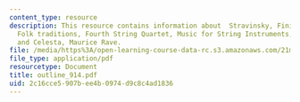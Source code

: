 ```yaml
---
content_type: resource
description: This resource contains information about  Stravinsky, Finish, B?la Bart?k,
  Folk traditions, Fourth String Quartet, Music for String Instruments, Percussion
  and Celesta, Maurice Rave.
file: /media/https%3A/open-learning-course-data-rc.s3.amazonaws.com/21m-262-modern-music-1900-1960-fall-2006/2c16cce5907bee4b0974d9c8c4ad1836_outline_914.pdf
file_type: application/pdf
resourcetype: Document
title: outline_914.pdf
uid: 2c16cce5-907b-ee4b-0974-d9c8c4ad1836
---
```

